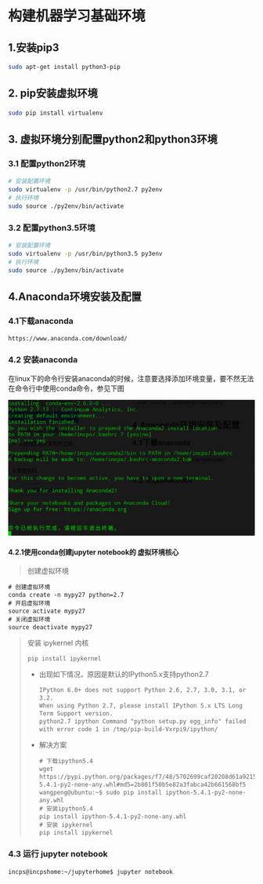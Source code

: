 # 构建机器学习基础环境

## 1.安装pip3

```bash
sudo apt-get install python3-pip
```

## 2. pip安装虚拟环境

```bash
sudo pip install virtualenv
```

## 3. 虚拟环境分别配置python2和python3环境

### 3.1 配置python2环境

```bash
# 安装配置环境
sudo virtualenv -p /usr/bin/python2.7 py2env
# 执行环境
sudo source ./py2env/bin/activate
```

### 3.2 配置python3.5环境

```bash
# 安装配置环境
sudo virtualenv -p /usr/bin/python3.5 py3env
# 执行环境
sudo source ./py3env/bin/activate
```

## 4.Anaconda环境安装及配置

### 4.1下载anaconda

```
https://www.anaconda.com/download/
```

### 4.2 安装anaconda

在linux下的命令行安装anaconda的时候，注意要选择添加环境变量，要不然无法在命令行中使用conda命令，参见下图

![](/my-machine-learning-practice/build-base-env/anaconda-steup.png)

#### 4.2.1使用conda创建jupyter notebook的 虚拟环境核心

> 创建虚拟环境

```
# 创建虚拟环境
conda create -n mypy27 python=2.7
# 开启虚拟环境
source activate mypy27
# 关闭虚拟环境
source deactivate mypy27
```

> 安装 ipykernel 内核
>
>
>
> ```
> pip install ipykernel
> ```
>
> * 出现如下情况，原因是默认的IPython5.x支持python2.7
>   ```
>   IPython 6.0+ does not support Python 2.6, 2.7, 3.0, 3.1, or 3.2.     
>   When using Python 2.7, please install IPython 5.x LTS Long Term Support version.
>   python2.7 ipython Command "python setup.py egg_info" failed with error code 1 in /tmp/pip-build-Vxrpi9/ipython/
>   ```
> * 解决方案
>   ```
>   # 下载ipython5.4
>   wget https://pypi.python.org/packages/f7/48/5702699caf20208d61a92157c01d1eb281093e3e02e9bcd4b5031ccea6a1/ipython-5.4.1-py2-none-any.whl#md5=2b801f50b5e82a3fabca42b661568bf5
>   wangpeng@ubuntu:~$ sudo pip install ipython-5.4.1-py2-none-any.whl
>   # 安装ipython5.4
>   pip install ipython-5.4.1-py2-none-any.whl
>   # 安装 ipykernel
>   pip install ipykernel
>   ```

### 

### 

### 4.3 运行 jupyter notebook

```
incps@incpshome:~/jupyterhome$ jupyter notebook
```




